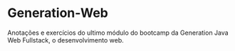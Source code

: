 # Generation-Web
Anotações e exercícios do ultimo módulo do bootcamp da Generation Java Web Fullstack, o desenvolvimento web.
